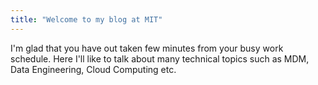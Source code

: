 ```yaml
---
title: "Welcome to my blog at MIT"
---
```


I'm glad that you have out taken few minutes from your busy work schedule. Here I'll like to talk about many technical topics such as MDM, Data Engineering, Cloud Computing etc.
